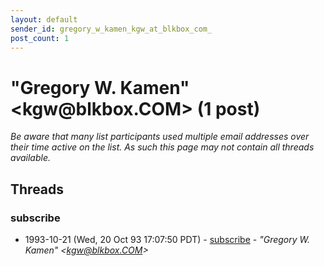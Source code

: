 ```yaml
---
layout: default
sender_id: gregory_w_kamen_kgw_at_blkbox_com_
post_count: 1
---
```


# "Gregory W. Kamen" <kgw<span>@</span>blkbox.COM> (1 post)

_Be aware that many list participants used multiple email addresses over their time active on the list. As such this page may not contain all threads available._

## Threads

### subscribe
+ 1993-10-21 (Wed, 20 Oct 93 17:07:50 PDT) - [subscribe](/archive/1993/10/97c3d2af86a2f6aadaa3812226681eb21dd161ad8012ac76c421b5b975c4fb8a) - _"Gregory W. Kamen" \<kgw@blkbox.COM\>_

